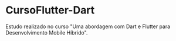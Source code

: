 # CursoFlutter-Dart

Estudo realizado no curso "Uma abordagem com Dart e Flutter para Desenvolvimento Mobile Híbrido".
